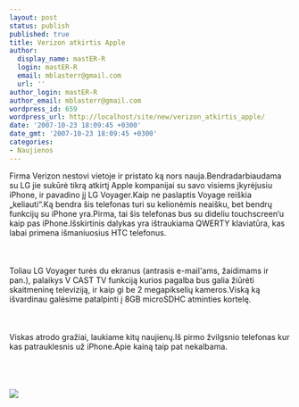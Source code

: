 ```yaml
---
layout: post
status: publish
published: true
title: Verizon atkirtis Apple
author:
  display_name: mastER-R
  login: mastER-R
  email: mblasterr@gmail.com
  url: ''
author_login: mastER-R
author_email: mblasterr@gmail.com
wordpress_id: 659
wordpress_url: http://localhost/site/new/verizon_atkirtis_apple/
date: '2007-10-23 18:09:45 +0300'
date_gmt: '2007-10-23 18:09:45 +0300'
categories:
- Naujienos
---
```

<p>  Firma Verizon nestovi vietoje ir pristato ką nors nauja.Bendradarbiaudama su LG jie sukūrė tikrą atkirtį Apple kompanijai su savo visiems įkyrėjusiu iPhone, ir pavadino jį LG Voyager.Kaip ne paslaptis Voyage reiškia „keliauti“.Ką bendra šis telefonas turi su kelionėmis neaišku, bet bendrų funkcijų su iPhone yra.Pirma, tai šis telefonas bus su dideliu touchscreen‘u kaip pas iPhone.Išskirtinis dalykas yra ištraukiama QWERTY klaviatūra, kas labai primena išmaniuosius HTC telefonus.<br />
<br><br />
<br>  Toliau LG Voyager turės du ekranus (antrasis e-mail'ams, žaidimams ir pan.), palaikys V CAST TV funkciją kurios pagalba bus galia žiūrėti skaitmeninę televiziją, ir kaip gi be 2 megapikselių kameros.Viską ką išvardinau galėsime patalpinti į 8GB microSDHC atminties kortelę.<br />
<br><br />
<br>  Viskas atrodo gražiai, laukiame kitų naujienų.Iš pirmo žvilgsnio telefonas kur kas patrauklesnis už iPhone.Apie kainą taip pat nekalbama.<br />
<br><br />
<br><br><img src="http://www.techdarling.com/lgvoyager.jpg"><br><br />
<br></p>
